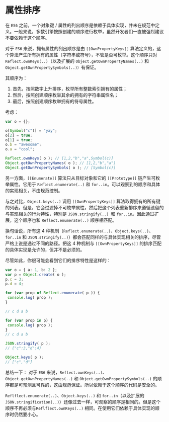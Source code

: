 # 属性排序

在 `ES6` 之前，一个对象键 / 属性的列出顺序是依赖于具体实现，并未在规范中定义。一般来说，多数引擎按照创建的顺序进行枚举，虽然开发者们一直被强烈建议不要依赖于这个顺序。

对于 `ES6` 来说，拥有属性的列出顺序是由 `[[OwnPropertyKeys]]` 算法定义的，这个算法产生所有拥有的属性（字符串或符号），不管是否可枚举。这个顺序只对 `Reflect.ownKeys(..)`（以及扩展的 `Object.getOwnPropertyNames(..)` 和 `Object.getOwnPropertySymbols(..)）`有保证。

其顺序为：

1. 首先，按照数字上升排序，枚举所有整数索引拥有的属性；
2. 然后，按照创建顺序枚举其余的拥有的字符串属性名；
3. 最后，按照创建顺序枚举拥有的符号属性。

考虑：

```ts
var o = {}; 

o[Symbol("c")] = "yay"; 
o[2] = true; 
o[1] = true; 
o.b = "awesome"; 
o.a = "cool"; 

Reflect.ownKeys( o ); // [1,2,"b","a",Symbol(c)] 
Object.getOwnPropertyNames( o ); // [1,2,"b","a"] 
Object.getOwnPropertySymbols( o ); // [Symbol(c)]
```

另一方面，`[[Enumerate]]` 算法只从目标对象和它的 `[[Prototype]]` 链产生可枚举属性。它用于 `Reflect.enumerate(..)` 和 `for..in`。可以观察到的顺序和具体的实现相关，不由规范控制。

与之对比，`Object.keys(..)` 调用 `[[OwnPropertyKeys]]` 算法取得拥有的所有键的列表。但是，它会过滤掉不可枚举属性，然后把这个列表重新排序来遵循遗留的与实现相关的行为特性，特别是 `JSON.stringify(..) `和 `for..in`。因此通过扩展，这个顺序也和 `Reflect.enumerate(..)` 顺序相匹配。

换句话说，所有这 4 种机制（`Reflect.enumerate(..)`、`Object.keys(..)`、`for..in` 和 `JSON.stringify(..)`）都会匹配同样的与具体实现相关的排序，尽管严格上说是通过不同的路径。把这 4 种机制与 `[[OwnPropertyKeys]]` 的排序匹配的具体实现是允许的，但并不是必须的。

尽管如此，你很可能会看到它们的排序特性是这样的：

```ts
var o = { a: 1, b: 2 }; 
var p = Object.create( o ); 
p.c = 3; 
p.d = 4; 

for (var prop of Reflect.enumerate( p )) { 
 console.log( prop ); 
} 

// c d a b 

for (var prop in p) { 
 console.log( prop ); 
} 
// c d a b 

JSON.stringify( p ); 
// {"c":3,"d":4} 

Object.keys( p ); 
// ["c","d"]
```

总结一下： 对于 `ES6` 来说，`Reflect.ownKeys(..)`、`Object.getOwnPropertyNames(..)` 和 `Object.getOwnPropertySymbols(..)` 的顺序都是可预测且可靠的，这由规范保证。所以依赖于这个顺序的代码是安全的。

`Reflflect.enumerate(..)`、`Object.keys(..)` 和 `for..in`（以及扩展的`JSON.stringification(..)`）还像过去一样，可观察的顺序是相同的。但是这个顺序不再必须与`Reflflect.ownKeys(..)` 相同。在使用它们依赖于具体实现的顺序时仍然要小心。

